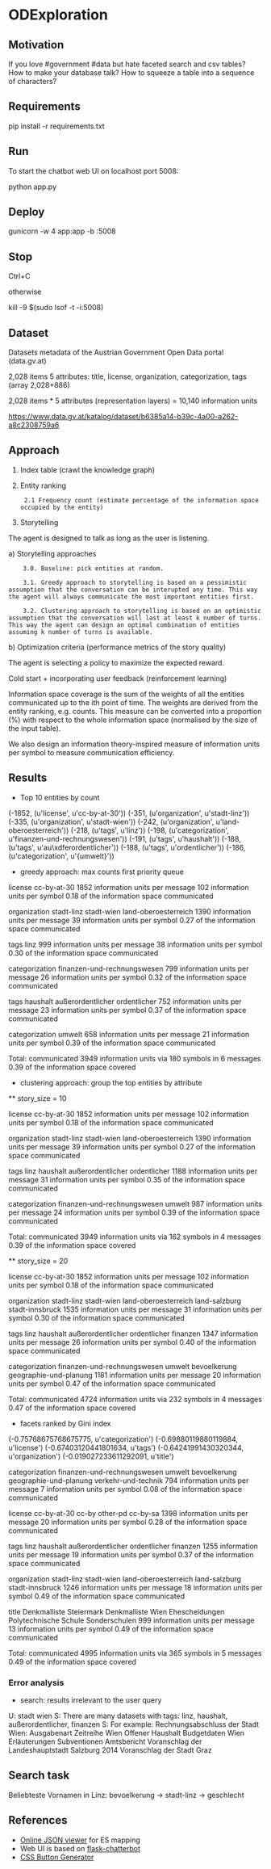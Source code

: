 # ODExploration

## Motivation

If you love #government #data but hate faceted search and csv tables? How to make your database talk? How to squeeze a table into a sequence of characters?

## Requirements

pip install -r requirements.txt

## Run

To start the chatbot web UI on localhost port 5008:

python app.py

## Deploy

gunicorn -w 4 app:app -b :5008

## Stop

Ctrl+C

otherwise

kill -9 $(sudo lsof -t -i:5008)


## Dataset

Datasets metadata of the Austrian Government Open Data portal (data.gv.at)

2,028 items
5 attributes: title, license, organization, categorization, tags (array 2,028+886)

2,028 items * 5 attributes (representation layers) = 10,140 information units



https://www.data.gv.at/katalog/dataset/b6385a14-b39c-4a00-a262-a8c2308759a6


## Approach

1. Index table (crawl the knowledge graph)

2. Entity ranking

        2.1 Frequency count (estimate percentage of the information space occupied by the entity)

3. Storytelling

The agent is designed to talk as long as the user is listening.

a) Storytelling approaches

        3.0. Baseline: pick entities at random.
        
        3.1. Greedy approach to storytelling is based on a pessimistic assumption that the conversation can be interupted any time. This way the agent will always communicate the most important entities first.
        
        3.2. Clustering approach to storytelling is based on an optimistic assumption that the conversation will last at least k number of turns. This way the agent can design an optimal combination of entities assuming k number of turns is available.


b) Optimization criteria (performance metrics of the story quality)

The agent is selecting a policy to maximize the expected reward.

Cold start + incorporating user feedback (reinforcement learning)

Information space coverage is the sum of the weights of all the entities communicated up to the ith point of time. The weights are derived from the entity ranking, e.g. counts. This measure can be converted into a proportion (%) with respect to the whole information space (normalised by the size of the input table).

We also design an information theory-inspired measure of information units per symbol to measure communication efficiency.



## Results

* Top 10 entities by count

(-1852, (u'license', u'cc-by-at-30'))
(-351, (u'organization', u'stadt-linz'))
(-335, (u'organization', u'stadt-wien'))
(-242, (u'organization', u'land-oberoesterreich'))
(-218, (u'tags', u'linz'))
(-198, (u'categorization', u'finanzen-und-rechnungswesen'))
(-191, (u'tags', u'haushalt'))
(-188, (u'tags', u'au\xdferordentlicher'))
(-188, (u'tags', u'ordentlicher'))
(-186, (u'categorization', u'{umwelt}'))


* greedy approach: max counts first priority queue

license
cc-by-at-30
    1852 information units per message
    102 information units per symbol
    0.18 of the information space communicated

organization
stadt-linz
stadt-wien
land-oberoesterreich
    1390 information units per message
    39 information units per symbol
    0.27 of the information space communicated

tags
linz
    999 information units per message
    38 information units per symbol
    0.30 of the information space communicated

categorization
finanzen-und-rechnungswesen
    799 information units per message
    26 information units per symbol
    0.32 of the information space communicated

tags
haushalt
außerordentlicher
ordentlicher
    752 information units per message
    23 information units per symbol
    0.37 of the information space communicated

categorization
umwelt
    658 information units per message
    21 information units per symbol
    0.39 of the information space communicated


Total: communicated 3949 information units via 180 symbols in 6 messages
    0.39 of the information space covered


* clustering approach: group the top entities by attribute

** story_size = 10

license
cc-by-at-30
    1852 information units per message
    102 information units per symbol
    0.18 of the information space communicated

organization
stadt-linz
stadt-wien
land-oberoesterreich
    1390 information units per message
    39 information units per symbol
    0.27 of the information space communicated

tags
linz
haushalt
außerordentlicher
ordentlicher
    1188 information units per message
    31 information units per symbol
    0.35 of the information space communicated

categorization
finanzen-und-rechnungswesen
umwelt
    987 information units per message
    24 information units per symbol
    0.39 of the information space communicated


Total: communicated 3949 information units via 162 symbols in 4 messages
    0.39 of the information space covered


** story_size = 20

license
cc-by-at-30
    1852 information units per message
    102 information units per symbol
    0.18 of the information space communicated

organization
stadt-linz
stadt-wien
land-oberoesterreich
land-salzburg
stadt-innsbruck
    1535 information units per message
    31 information units per symbol
    0.30 of the information space communicated

tags
linz
haushalt
außerordentlicher
ordentlicher
finanzen
    1347 information units per message
    26 information units per symbol
    0.40 of the information space communicated

categorization
finanzen-und-rechnungswesen
umwelt
bevoelkerung
geographie-und-planung
    1181 information units per message
    20 information units per symbol
    0.47 of the information space communicated


Total: communicated 4724 information units via 232 symbols in 4 messages
    0.47 of the information space covered

* facets ranked by Gini index


(-0.75768675768675775, u'categorization')
(-0.69880119880119884, u'license')
(-0.67403120441801634, u'tags')
(-0.64241991430320344, u'organization')
(-0.019027233611292091, u'title')


categorization
finanzen-und-rechnungswesen
umwelt
bevoelkerung
geographie-und-planung
verkehr-und-technik
    794 information units per message
    7 information units per symbol
    0.08 of the information space communicated

license
cc-by-at-30
cc-by
other-pd
cc-by-sa
    1398 information units per message
    20 information units per symbol
    0.28 of the information space communicated

tags
linz
haushalt
außerordentlicher
ordentlicher
finanzen
    1255 information units per message
    19 information units per symbol
    0.37 of the information space communicated

organization
stadt-linz
stadt-wien
land-oberoesterreich
land-salzburg
stadt-innsbruck
    1246 information units per message
    18 information units per symbol
    0.49 of the information space communicated

title
Denkmalliste Steiermark
Denkmalliste Wien
Ehescheidungen
Polytechnische Schule
Sonderschulen
    999 information units per message
    13 information units per symbol
    0.49 of the information space communicated


Total: communicated 4995 information units via 365 symbols in 5 messages
    0.49 of the information space covered

### Error analysis

* search: results irrelevant to the user query

U: stadt wien
S: There are many datasets with tags: linz, haushalt, außerordentlicher, finanzen
S: For example:
Rechnungsabschluss der Stadt Wien: Ausgabenart Zeitreihe Wien
Offener Haushalt Budgetdaten Wien
Erläuterungen Subventionen Amtsbericht
Voranschlag der Landeshauptstadt Salzburg 2014
Voranschlag der Stadt Graz


## Search task

Beliebteste Vornamen in Linz:
bevoelkerung -> stadt-linz -> geschlecht


## References

* [Online JSON viewer](http://jsonviewer.stack.hu) for ES mapping
* Web UI is based on [flask-chatterbot](https://github.com/chamkank/flask-chatterbot)
* [CSS Button Generator](http://css3buttongenerator.com)
